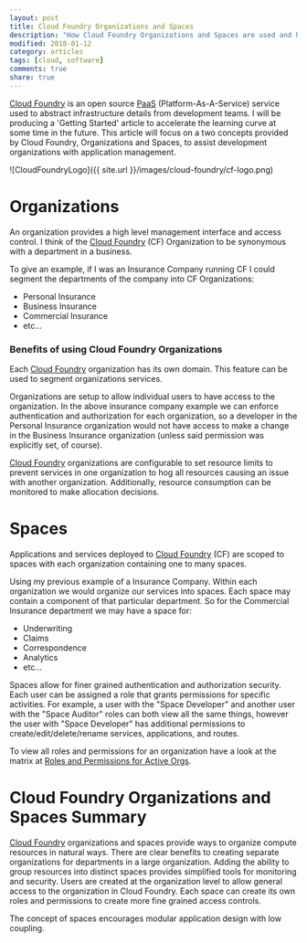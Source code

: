 ```yaml
---
layout: post
title: Cloud Foundry Organizations and Spaces
description: "How Cloud Foundry Organizations and Spaces are used and how they fit into the Cloud Foundry ecosystem."
modified: 2018-01-12
category: articles
tags: [cloud, software]
comments: true
share: true
---
```


[Cloud Foundry](https://cloudfoundry.org/) is an open source 
[PaaS](https://en.wikipedia.org/wiki/Platform_as_a_service) (Platform-As-A-Service) service 
used to abstract infrastructure details from development teams.  I will be 
producing a 'Getting Started' article to accelerate the learning curve at 
some time in the future.  This article will focus on a two concepts 
provided by Cloud Foundry, Organizations and Spaces, to assist development 
organizations with application management.

![CloudFoundryLogo]({{ site.url }}/images/cloud-foundry/cf-logo.png)

# Organizations

An organization provides a high level management interface and access 
control.  I think of the [Cloud Foundry](https://cloudfoundry.org/) 
(CF) Organization to be synonymous with a department in a business.  

To give an example, if I was an Insurance Company running CF I could 
segment the departments of the company into CF Organizations:

* Personal Insurance
* Business Insurance
* Commercial Insurance
* etc...

### Benefits of using Cloud Foundry Organizations

Each [Cloud Foundry](https://cloudfoundry.org/) organization has its 
own domain.  This feature can be used to segment organizations 
services.

Organizations are setup to allow individual users to have access to the 
organization.  In the above insurance company example we can enforce 
authentication and authorization for each organization, so a developer 
in the Personal Insurance organization would not have access to make a 
change in the Business Insurance organization (unless said permission 
was explicitly set, of course). 

[Cloud Foundry](https://cloudfoundry.org/) organizations are configurable 
to set resource limits to prevent services in one organization to hog 
all resources causing an issue with another organization.  Additionally, 
resource consumption can be monitored to make allocation decisions.

# Spaces

Applications and services deployed to 
[Cloud Foundry](https://cloudfoundry.org/) (CF) are scoped to 
spaces with each organization containing one to many spaces.

Using my previous example of a Insurance Company.  Within each organization 
we would organize our services into spaces.  Each space may contain a 
component of that particular department.  So for the Commercial Insurance 
department we may have a space for:
 
* Underwriting
* Claims
* Correspondence
* Analytics
* etc... 

Spaces allow for finer grained authentication and authorization security.  
Each user can be assigned a role that grants permissions for specific 
activities.  For example, a user with the "Space Developer" and another 
user with the "Space Auditor" roles can both view all the same things, 
however the user with "Space Developer" has additional permissions to 
create/edit/delete/rename services, applications, and routes.

To view all roles and permissions for an organization have a look at the 
matrix at [Roles and Permissions for Active Orgs](http://docs.cloudfoundry.org/concepts/roles.html#roles).

# Cloud Foundry Organizations and Spaces Summary

[Cloud Foundry](https://cloudfoundry.org/) organizations and spaces provide 
ways to organize compute resources in natural ways.  There are clear 
benefits to creating separate organizations for departments in a large 
organization.  Adding the ability to group resources into distinct 
spaces provides simplified tools for monitoring and security.  Users are 
created at the organization level to allow general access to the 
organization in Cloud Foundry.  Each space can create its own roles 
and permissions to create more fine grained access controls. 

The concept of spaces encourages modular application design with low 
coupling.  
